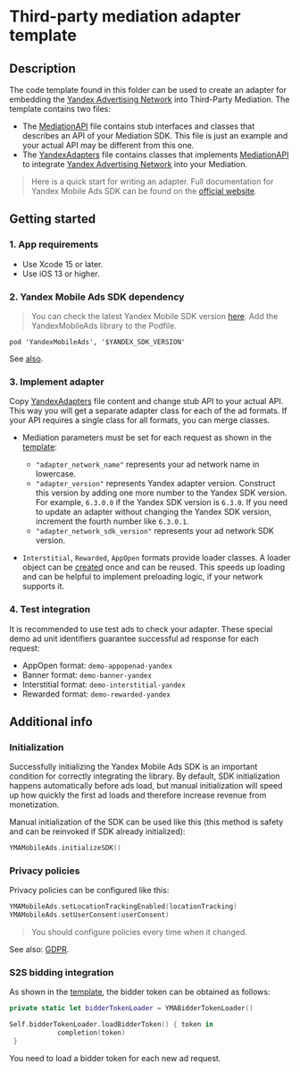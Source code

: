 # Third-party mediation adapter template

## Description

The code template found in this folder can be used to create an adapter for embedding the [Yandex Advertising Network](https://yandex.ru/support2/mobile-ads/en) into Third-Party Mediation. The template contains two files:

* The [MediationAPI](./ThirdPartyMediationAdapterTemplate/AdapterTemplate/MediationAPI.swift) file contains stub interfaces and classes that describes an API of your Mediation SDK. This file is just an example and your actual API may be different from this one.
* The [YandexAdapters](./ThirdPartyMediationAdapterTemplate/AdapterTemplate/YandexAdapters.swift) file contains classes that implements [MediationAPI](./ThirdPartyMediationAdapterTemplate/AdapterTemplate/MediationAPI.swift) to integrate [Yandex Advertising Network](https://yandex.ru/support2/mobile-ads/en) into your Mediation.

> Here is a quick start for writing an adapter. Full documentation for Yandex Mobile Ads SDK can be found on the [official website](https://yandex.ru/support2/mobile-ads/en/dev/ios).

## Getting started

### 1. App requirements

* Use Xcode 15 or later.
* Use iOS 13 or higher.

### 2. Yandex Mobile Ads SDK dependency

> You can check the latest Yandex Mobile SDK version [here](https://yandex.ru/support2/mobile-ads/en/dev/platforms). Add the YandexMobileAds library to the Podfile.

```CocoaPods
pod 'YandexMobileAds', '$YANDEX_SDK_VERSION'
```

See [also](https://yandex.ru/support2/mobile-ads/en/dev/ios/quick-start#app).

### 3. Implement adapter

Copy [YandexAdapters](./ThirdPartyMediationAdapterTemplate/AdapterTemplate/YandexAdapters.swift) file content and change stub API to your actual API.
This way you will get a separate adapter class for each of the ad formats. If your API requires a single class for all formats, you can merge classes.

* Mediation parameters must be set for each request as shown in the [template](./ThirdPartyMediationAdapterTemplate/AdapterTemplate/YandexAdapters.swift#L40):
  * `"adapter_network_name"` represents your ad network name in lowercase.
  * `"adapter_version"` represents Yandex adapter version. Construct this version by adding one more number to the Yandex SDK version. For example, `6.3.0.0` if the Yandex SDK version is `6.3.0`. If you need to update an adapter without changing the Yandex SDK version, increment the fourth number like `6.3.0.1`.
  * `"adapter_network_sdk_version"` represents your ad network SDK version.

* `Interstitial`, `Rewarded`, `AppOpen` formats provide loader classes. A loader object can be [created](./ThirdPartyMediationAdapterTemplate/AdapterTemplate/YandexAdapters.swift#L139) once and can be reused. This speeds up loading and can be helpful to implement preloading logic, if your network supports it.

### 4. Test integration

It is recommended to use test ads to check your adapter. These special demo ad unit identifiers guarantee successful ad response for each request:

* AppOpen format: `demo-appopenad-yandex`
* Banner format: `demo-banner-yandex`
* Interstitial format: `demo-interstitial-yandex`
* Rewarded format: `demo-rewarded-yandex`

## Additional info

### Initialization

Successfully initializing the Yandex Mobile Ads SDK is an important condition for correctly integrating the library. By default, SDK initialization happens automatically before ads load, but manual initialization will speed up how quickly the first ad loads and therefore increase revenue from monetization.

Manual initialization of the SDK can be used like this (this method is safety and can be reinvoked if SDK already initialized):

```swift
YMAMobileAds.initializeSDK()
```

### Privacy policies

Privacy policies can be configured like this:

```swift
YMAMobileAds.setLocationTrackingEnabled(locationTracking)
YMAMobileAds.setUserConsent(userConsent)
```

> You should configure policies every time when it changed.

See also: [GDPR](https://ads.yandex.com/helpcenter/en/dev/ios/gdpr).

### S2S bidding integration

As shown in the [template](./ThirdPartyMediationAdapterTemplate/AdapterTemplate/YandexAdapters.swift#L25), the bidder token can be obtained as follows:

```swift
private static let bidderTokenLoader = YMABidderTokenLoader()

Self.bidderTokenLoader.loadBidderToken() { token in
            completion(token)
 }
```

You need to load a bidder token for each new ad request.
